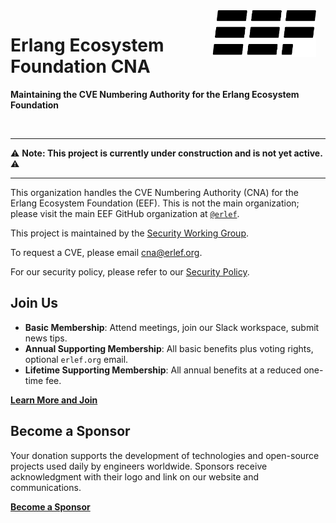 <picture style="margin-right: 15px; float: right;">
  <source
    media="(prefers-color-scheme: dark)"
    srcset="assets/erlef-logo-dark.svg"
    width="170px"
    align="right"
  />
  <source
    media="(prefers-color-scheme: light)"
    srcset="assets/erlef-logo-light.svg"
    width="170px"
    align="right"
  />
  <img
    src="assets/erlef-logo-light.svg"
    alt="Erlang Ecosystem Foundation Logo"
    width="170px"
    align="right"
  />
</picture>

# Erlang Ecosystem Foundation CNA

**Maintaining the CVE Numbering Authority for the Erlang Ecosystem Foundation**

<br clear="left"/>

---

:warning: **Note: This project is currently under construction and is not yet active.** :warning:

---

This organization handles the CVE Numbering Authority (CNA) for the Erlang Ecosystem Foundation (EEF). This is not the main organization; please visit the main EEF GitHub organization at [`@erlef`](https://github.com/erlef).

This project is maintained by the [Security Working Group](https://erlef.org/wg/security).

To request a CVE, please email [cna@erlef.org](mailto:cna@erlef.org).

For our security policy, please refer to our [Security Policy](https://cna.erlef.org/security-policy).

## Join Us

- **Basic Membership**: Attend meetings, join our Slack workspace, submit news tips.
- **Annual Supporting Membership**: All basic benefits plus voting rights, optional `erlef.org` email.
- **Lifetime Supporting Membership**: All annual benefits at a reduced one-time fee.

[**Learn More and Join**](https://members.erlef.org/join-us)

## Become a Sponsor

Your donation supports the development of technologies and open-source projects used daily by engineers worldwide. Sponsors receive acknowledgment with their logo and link on our website and communications.

[**Become a Sponsor**](https://erlef.org/sponsors#become-a-sponsor)